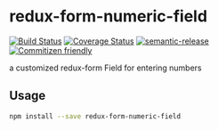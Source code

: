 # redux-form-numeric-field

[![Build Status](https://travis-ci.org/jcoreio/redux-form-numeric-field.svg?branch=master)](https://travis-ci.org/jcoreio/redux-form-numeric-field)
[![Coverage Status](https://codecov.io/gh/jcoreio/redux-form-numeric-field/branch/master/graph/badge.svg)](https://codecov.io/gh/jcoreio/redux-form-numeric-field)
[![semantic-release](https://img.shields.io/badge/%20%20%F0%9F%93%A6%F0%9F%9A%80-semantic--release-e10079.svg)](https://github.com/semantic-release/semantic-release)
[![Commitizen friendly](https://img.shields.io/badge/commitizen-friendly-brightgreen.svg)](http://commitizen.github.io/cz-cli/)

a customized redux-form Field for entering numbers

## Usage

```sh
npm install --save redux-form-numeric-field
```

